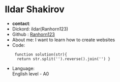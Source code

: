 # Ildar Shakirov
-  **contact**:  
  - Dickord: ildar(Ranhorn123)
   - Github : [Ranhorn123](https://github.com/Ranhorn123 'github')
-  About me: I want to learn how to create websites
-  Code:
   ```
    function solution(str){ 
     return str.split('').reverse().join('') }
   ```
-  Language: <br>English level - A0 

